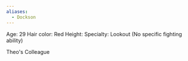 ```yaml
---
aliases:
  - Dockson
---
```

Age: 29
Hair color: Red
Height: 
Specialty: Lookout (No specific fighting ability)

Theo's Colleague